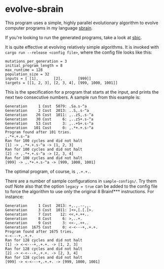# evolve-sbrain

This program uses a simple, highly parallel evolutionary algorithm to evolve computer programs in my language [sbrain](https://github.com/silverwingedseraph/sbrain).

If you're looking to run the generated programs, take a look at [sbic](https://github.com/silverwingedseraph/sbic).

It is quite effective at evolving relatively simple algorithms. It is invoked with `cargo run --release <config file>`, where the config file looks like this:

```
mutations_per_generation = 3
initial_program_length = 8
max_runtime = 128
population_size = 32
inputs = [ [1],       [2],       [999]]
targets = [[1, 2, 3], [2, 3, 4], [999, 1000, 1001]]
```

This is the specification for a program that starts at the input, and prints the next two consecutive numbers.
A sample run from this example is:

```
Generation     1 Cost  5079: .Sa.s-^a
Generation     2 Cost  2013: ..S,.s-^a
Generation    26 Cost  1011: ,..zS,.s-^a
Generation    30 Cost     6: ,..zS+.s-^a
Generation    53 Cost     3: ,..+S+.s-^a
Generation   101 Cost     0: ,.*+.+.s-^a
Program found after 101 tries.
,.*+.+.s-^a
Ran for 100 cycles and did not halt
[1] -> ,.*+.+.s-^a -> [1, 2, 3]
Ran for 100 cycles and did not halt
[2] -> ,.*+.+.s-^a -> [2, 3, 4]
Ran for 100 cycles and did not halt
[999] -> ,.*+.+.s-^a -> [999, 1000, 1001]
```

The optimal program, of course, is `,.+.+.`. 

There are a number of sample configurations in `sample-configs/`. Try them out! 
Note also that the option `legacy = true` can be added to the config file to force the algorithm to use only the
original 8 Brainf*** instructions. For instance:

```
Generation     1 Cost  2013: +,.,.--,,.
Generation     3 Cost  1011: ]+>,[.[.[>.
Generation     7 Cost    12: <<,+.++..
Generation     8 Cost     6: >,..+.
Generation     9 Cost     3: <<-,.++..
Generation  1675 Cost     0: <-<---+,.+.+.
Program found after 1675 tries.
<-<---+,.+.+.
Ran for 128 cycles and did not halt
[1] -> <-<---+,.+.+. -> [1, 2, 3]
Ran for 128 cycles and did not halt
[2] -> <-<---+,.+.+. -> [2, 3, 4]
Ran for 128 cycles and did not halt
[999] -> <-<---+,.+.+. -> [999, 1000, 1001]
```
